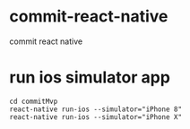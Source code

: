 # commit-react-native
commit react native


# run ios simulator app

```
cd commitMvp
react-native run-ios --simulator="iPhone 8"
react-native run-ios --simulator="iPhone X"
```
